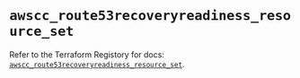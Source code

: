 # `awscc_route53recoveryreadiness_resource_set`

Refer to the Terraform Registory for docs: [`awscc_route53recoveryreadiness_resource_set`](https://registry.terraform.io/providers/hashicorp/awscc/0.70.0/docs/resources/route53recoveryreadiness_resource_set).

